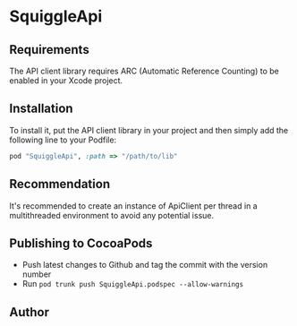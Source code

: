 # SquiggleApi

## Requirements

The API client library requires ARC (Automatic Reference Counting) to be enabled in your Xcode project.

## Installation

To install it, put the API client library in your project and then simply add the following line to your Podfile:

```ruby
pod "SquiggleApi", :path => "/path/to/lib"
```

## Recommendation

It's recommended to create an instance of ApiClient per thread in a multithreaded environment to avoid any potential issue.

## Publishing to CocoaPods

- Push latest changes to Github and tag the commit with the version number
- Run ```pod trunk push SquiggleApi.podspec --allow-warnings```

## Author




